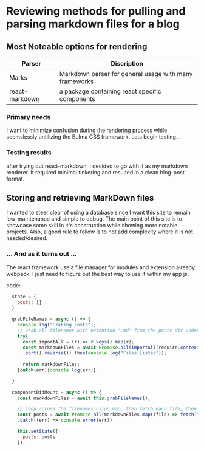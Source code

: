 # Reviewing methods for pulling and parsing markdown files for a blog

## Most Noteable options for rendering
|Parser | Discription|
|-------|------------|
|Marks | Markdown parser for general usage with many frameworks|
|react-markdown | a package containing react specific components |

### Primary needs
I want to minimize confusion during the rendering process while seemslessly untilizing the 
Bulma CSS framework. Lets begin testing...

### Testing results
after trying out react-markdown, I decided to go with it as my markdown renderer. It required minimal tinkering and resulted in a clean blog-post format.

## Storing and retrieving MarkDown files
I wanted to steer clear of using a database since I want this site to remain low-maintenance and simple to debug. The main point of this site is to showcase some skill in it's construction while showing more notable projects. Also, a good rule to follow is to not add complexity where it is not needed/desired.

### ... And as it turns out ...
The react framework use a file manager for modules and extension already: webpack. I just need to figure out the best way to use it within my app js.

code: 
```js
  state = {
    posts: []
  } 
  
  grabFileNames = async () => {
    console.log("Grabing posts");
    // Grab all filenames with extention ".md" from the posts dir under src using 'require' via webpack
    try{
      const importAll = (r) => r.keys().map(r);
      const markdownFiles = await Promise.all(importAll(require.context('../../posts',false, /\.md$/)) //the context module returns a function 
      .sort().reverse()).then(console.log("Files Listed"));
      
      return markdownFiles;
    }catch(err){console.log(err)}

  }
  
  componentDidMount = async () => {
    const markdownFiles = await this.grabFileNames();

    // Loop across the filenames using map, then fetch each file, then grab text, then store in array named 'posts'... ok?
    const posts = await Promise.all(markdownFiles.map((file) => fetch(file).then((res) => res.text())))
    .catch((err) => console.error(err))

    this.setState({
      posts: posts
    });
```